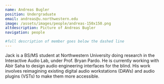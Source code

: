 ```yaml
---
name: Andreas Bugler
position: Undergraduate
email: andreas@u.northwestern.edu
image: /assets/images/people/andreas-150x150.png
altdescription: Picture of Andreas Bugler
navigation: people

#full description of member goes below the dashed line
---
```

Jack is a BS/MS student at Northwestern University doing research in the Interactive Audio Lab, under Prof. Bryan Pardo. He is currently working with Abir Saha to design audio engineering interfaces for the blind. His work involves reimagining existing digital audio workstations (DAWs) and audio plugins (VSTs) to make them more accessible.
